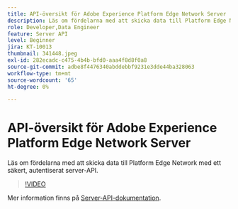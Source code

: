 ```yaml
---
title: API-översikt för Adobe Experience Platform Edge Network Server
description: Läs om fördelarna med att skicka data till Platform Edge Network med ett säkert, autentiserat server-API.
role: Developer,Data Engineer
feature: Server API
level: Beginner
jira: KT-10013
thumbnail: 341448.jpeg
exl-id: 282ecadc-c475-4b4b-bfd0-aaa4f8d8f0a8
source-git-commit: adbe8f4476340abddebbf9231e3dde44ba328063
workflow-type: tm+mt
source-wordcount: '65'
ht-degree: 0%

---
```


# API-översikt för Adobe Experience Platform Edge Network Server

Läs om fördelarna med att skicka data till Platform Edge Network med ett säkert, autentiserat server-API.

>[!VIDEO](https://video.tv.adobe.com/v/341448?quality=12&learn=on)

Mer information finns på [Server-API-dokumentation](https://experienceleague.adobe.com/docs/experience-platform/edge-network-server-api/overview.html).
